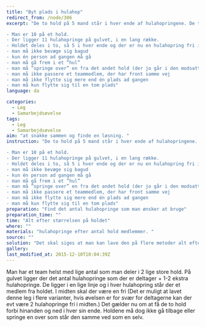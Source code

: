 ```yaml
---
title: "Byt plads i hulahop"
redirect_from: /node/306
excerpt: "De to hold på 5 mand står i hver ende af hulahopringene. De to hold står med front mod hinanden. Reglerne under skal følges for at opgaven kan løses.

- Man er 10 på et hold.
- Der ligger 11 hulahopringe på gulvet, i en lang række.
- Holdet deles i to, så 5 i hver ende og der er nu en hulahopring fri i midten.
- man må ikke bevæge sig bagud
- kun én person ad gangen må gå
- man må gå frem i et ”hul”
- man må ”springe over” en fra det andet hold (der jo går i den modsatte retning)
- man må ikke passere et teammedlem, der har front samme vej
- man må ikke flytte sig mere end én plads ad gangen
- man må kun flytte sig til en tom plads"
language: da

categories: 
  - Leg
  - Samarbejdsøvelse
tags: 
  - Leg
  - Samarbejdsøvelse
aim: "at snakke sammen og finde en løsning. "
instruction: "De to hold på 5 mand står i hver ende af hulahopringene. De to hold står med front mod hinanden. Reglerne under skal følges for at opgaven kan løses.

- Man er 10 på et hold.
- Der ligger 11 hulahopringe på gulvet, i en lang række.
- Holdet deles i to, så 5 i hver ende og der er nu en hulahopring fri i midten.
- man må ikke bevæge sig bagud
- kun én person ad gangen må gå
- man må gå frem i et ”hul”
- man må ”springe over” en fra det andet hold (der jo går i den modsatte retning)
- man må ikke passere et teammedlem, der har front samme vej
- man må ikke flytte sig mere end én plads ad gangen
- man må kun flytte sig til en tom plads"
preparation: "Find det antal hulahopringe som man ønsker at bruge"
preparation_time: ""
time: "Alt efter størrelsen på holdet"
where: ""
materials: "hulahopringe efter antal hold medlemmer. "
source: ""
solution: "Det skal siges at man kan lave den på flere metoder alt efter antal deltagere og frie hulahopringe. Der er vedhæftet en løsning på 10 deltagere med en fri hulahop i midten. "
gallery:
last_modified_at: 2015-12-10T10:04:39Z
---
```

Man har et team helst med lige antal som man deler i 2 lige store hold. På gulvet ligger der det antal hulahopringe som der er deltager + 1-2 ekstra hulahopringe. De ligger i en lige linje og i hver hulahopring står der et medlem fra holdet. I midten skal der være en fri (Det er muligt at lavet denne leg i flere varianter, hvis øvelsen er for svær for deltagerne kan der evt være 2 hulahopringe fri i midten.) Det gælder nu om at få de to hold forbi hinanden og ned i hver sin ende. Holdene må dog ikke gå tilbage eller springe en over som står den samme ved som en selv.
